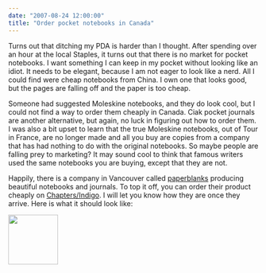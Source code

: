 ```yaml
---
date: "2007-08-24 12:00:00"
title: "Order pocket notebooks in Canada"
---
```




Turns out that ditching my PDA is harder than I thought. After spending over an hour at the local Staples, it turns out that there is no market for pocket notebooks. I want something I can keep in my pocket without looking like an idiot. It needs to be elegant, because I am not eager to look like a nerd. All I could find were cheap notebooks from China. I own one that looks good, but the pages are falling off and the paper is too cheap.

Someone had suggested Moleskine notebooks, and they do look cool, but I could not find a way to order them cheaply in Canada. Ciak pocket journals are another alternative, but again, no luck in figuring out how to order them. I was also a bit upset to learn that the true Moleskine notebooks, out of Tour in France, are no longer made and all you buy are copies from a company that has had nothing to do with the original notebooks. So maybe people are falling prey to marketing? It may sound cool to think that famous writers used the same notebooks you are buying, except that they are not.

Happily, there is a company in Vancouver called [paperblanks](http://www.paperblanks.com/) producing beautiful notebooks and journals. To top it off, you can order their product cheaply on [Chapters/Indigo](http://www.chapters.indigo.ca/books/Back-Pocket-Flexi-Mini-Paperblanks-Book-Co/9781551565637-item.html?ref=Search+Books%3a+'Back+Pocket+Flexi+Mini+-'). I will let you know how they are once they arrive. Here is what it should look like:

<img decoding="async" src="http://www.paperblanks.com/images/3754.jpg" width="100" />

